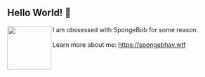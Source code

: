 ## Hello World! 👋

<img src="https://spongebhav.wtf/spongebhav.png" width="100" height="100" ALIGN="left" /> I am obssessed with SpongeBob for some reason.<br><br> Learn more about me: https://spongebhav.wtf



